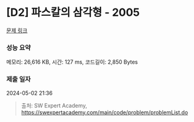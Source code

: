 # [D2] 파스칼의 삼각형 - 2005 

[문제 링크](https://swexpertacademy.com/main/code/problem/problemDetail.do?contestProbId=AV5P0-h6Ak4DFAUq) 

### 성능 요약

메모리: 26,616 KB, 시간: 127 ms, 코드길이: 2,850 Bytes

### 제출 일자

2024-05-02 21:36



> 출처: SW Expert Academy, https://swexpertacademy.com/main/code/problem/problemList.do